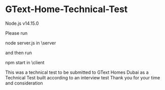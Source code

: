 # GText-Home-Technical-Test
Node.js v14.15.0

Please run

node server.js
in \server

and then run

npm start
in \client

This was a technical test to be submitted to GText Homes Dubai as a Technical Test built according to an interview test 
Thank you for your time and consideration
